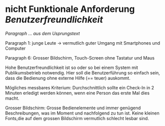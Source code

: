 # nicht Funktionale Anforderung *Benutzerfreundlichkeit*

*Paragraph ... aus dem Usprungstext*

Paragraph 1: junge Leute → vermutlich guter Umgang mit Smartphones und Computer

Paragraph 6: Grosser Bildschirm, Touch-Screen ohne Tastatur und Maus

Hohe Benutzerfreundlichkeit ist so oder so bei einem System mit 
Publikumsbetrieb notwendig. Hier soll die Benutzerführung so einfach sein, dass 
die Bedienung ohne externe Hilfe (== teuer) auskommt.

Mögliches messbares Kriterium: Durchschnittlich sollte ein Check-In in 2 Minuten erledigt werden können, wenn eine Person das erste Mal dies macht.

Grosser Bildschirm: Grosse Bedienelemente und immer genügend
Beschreibungen, was im Moment und nachfolgend zu tun ist. Keine kleinen Fonts,die auf dem grossen Bildschirm vermutlich schlecht lesbar sind.